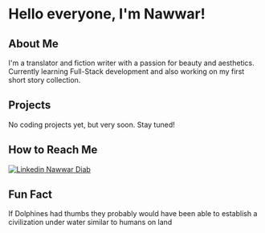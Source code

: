 # Hello everyone, I'm Nawwar!

   ## About Me

  I'm a translator and fiction writer with a passion for beauty and aesthetics. Currently learning Full-Stack development and also working on my first short story collection.

   ## Projects

  No coding projects yet, but very soon. Stay tuned!

   ## How to Reach Me

[![Linkedin](https://i.stack.imgur.com/gVE0j.png) Nawwar Diab](https://de.linkedin.com/in/nawwar-diab)

   ## Fun Fact

   If Dolphines had thumbs they probably would have been able to establish a civilization under water similar to humans on land
